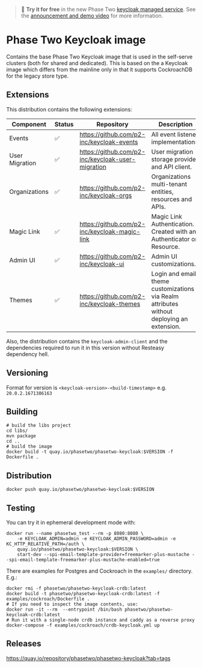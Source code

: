 > :rocket: **Try it for free** in the new Phase Two [keycloak managed service](https://phasetwo.io/dashboard/?utm_source=github&utm_medium=readme&utm_campaign=phasetwo-containers). See the [announcement and demo video](https://phasetwo.io/blog/self-service/) for more information.

# Phase Two Keycloak image

Contains the base Phase Two Keycloak image that is used in the self-serve clusters (both for shared and dedicated). This is based on the a Keycloak image which differs from the mainline only in that it supports CockroachDB for the legacy store type.

## Extensions

This distribution contains the following extensions:

| Component | Status | Repository | Description |
| --- | --- | --- | --- |
| Events | :white_check_mark: | https://github.com/p2-inc/keycloak-events | All event listener implementations. |
| User Migration | :white_check_mark: | https://github.com/p2-inc/keycloak-user-migration | User migration storage provider and API client. |
| Organizations | :white_check_mark: | https://github.com/p2-inc/keycloak-orgs | Organizations multi-tenant entities, resources and APIs. |
| Magic Link | :white_check_mark: | https://github.com/p2-inc/keycloak-magic-link | Magic Link Authentication. Created with an Authenticator or Resource. |
| Admin UI | :white_check_mark: | https://github.com/p2-inc/keycloak-ui | Admin UI customizations. |
| Themes |  :white_check_mark: | https://github.com/p2-inc/keycloak-themes | Login and email theme customizations via Realm attributes without deploying an extension. |

Also, the distribution contains the `keycloak-admin-client` and the dependencies required to run it in this version without Resteasy dependency hell.

## Versioning

Format for version is `<keycloak-version>-<build-timestamp>` e.g. `20.0.2.1671386163`

## Building

```
# build the libs project
cd libs/
mvn package
cd ..
# build the image
docker build -t quay.io/phasetwo/phasetwo-keycloak:$VERSION -f Dockerfile .
```

## Distribution

```
docker push quay.io/phasetwo/phasetwo-keycloak:$VERSION
```

## Testing

You can try it in ephemeral development mode with:

```
docker run --name phasetwo_test --rm -p 8080:8080 \
    -e KEYCLOAK_ADMIN=admin -e KEYCLOAK_ADMIN_PASSWORD=admin -e KC_HTTP_RELATIVE_PATH=/auth \
    quay.io/phasetwo/phasetwo-keycloak:$VERSION \
    start-dev --spi-email-template-provider=freemarker-plus-mustache --spi-email-template-freemarker-plus-mustache-enabled=true
```

There are examples for Postgres and Cockroach in the `examples/` directory. E.g.:

```
docker rmi -f phasetwo/phasetwo-keycloak-crdb:latest
docker build -t phasetwo/phasetwo-keycloak-crdb:latest -f examples/cockroach/Dockerfile .
# If you need to inspect the image contents, use:
docker run -it --rm  --entrypoint /bin/bash phasetwo/phasetwo-keycloak-crdb:latest
# Run it with a single-node crdb instance and caddy as a reverse proxy
docker-compose -f examples/cockroach/crdb-keycloak.yml up
```

## Releases

https://quay.io/repository/phasetwo/phasetwo-keycloak?tab=tags
